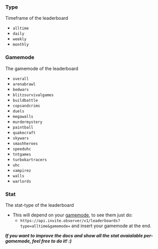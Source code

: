 ### Type

Timeframe of the leaderboard

- `alltime`
- `daily`
- `weekly`
- `monthly`

### Gamemode 

The gamemode of the leaderboard

- `overall`
- `arenabrawl`
- `bedwars`
- `blitzsurvivalgames`
- `buildbattle`
- `copsandcrims`
- `duels`
- `megawalls`
- `murdermystery`
- `paintball`
- `quakecraft`
- `skywars`
- `smashheroes`
- `speeduhc`
- `tntgames`
- `turbokartracers`
- `uhc`
- `vampirez`
- `walls`
- `warlords`

### Stat

The stat-type of the leaderboard

- This will depend on your [gamemode](https://github.com/Polsulpicien/ObserverAPI/blob/main/docs/parameters.md#gamemode), to see them just do:
  - `https://api.invite.observer/v1/leaderboards?type=alltime&gamemode=` and insert your gamemode at the end.

***If you want to improve the docs and show all the stat avaialable per-gamemode, feel free to do it! :)***
